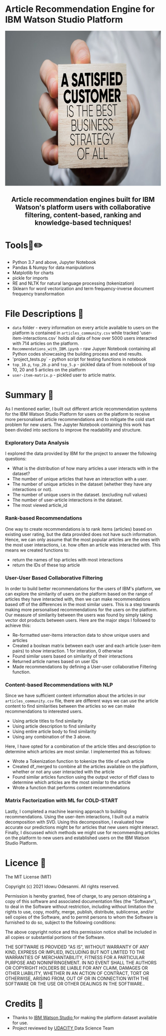 # Article Recommendation Engine for IBM Watson Studio Platform

<p align="center"> 
    <a href="https://cloud.ibm.com/" target="_blank">
    <img src="https://github.com/joshasgard/Article-Recommendation-Engine/blob/master/static/image.jpg" height="500"></img>
  </a>
  </p>

</p>
<h2 align="center"> Article recommendation engines built for IBM Watson's platform users with collaborative filtering, content-based, ranking and knowledge-based techniques! </h2) </p>

 
 # Tools📢✏️
 - Python 3.7 and above, Jupyter Notebook
 - Pandas & Numpy for data manipulations
 - Matplotlib for charts
 - pickle for imports
 - RE and NLTK for natural language processing (tokenization)
 - Sklearn for word vectorization and term frequency-inverse document frequency transformation

    
 
# File Descriptions 📂

- `data` folder - every information on every article available to users on the platform is contained in `articles_community.csv` while tracked 'user-item-interactions.csv` holds all data of how over 5000 users interacted with 714 articles on the platform.
- `Recommendations_with_IBM.ipynb` - raw Jupyer Notebook containing all Python codes showcasing the building process and end results. 
- 'project_tests.py` - python script for testing functions in notebook
- `top_10.p`,  `top_20.p` and  `top_5.p` - pickled data of from notebook of top 10, 20 and 5 articles on the platform
- `user-item-matrix.p` - pickled user to article matrix. 



# Summary 🎯

As I mentioned earlier, I built out different article recommendation systems for the IBM Watson Studio Platform for users on the platform to receive more personalised article recommendations and to mitigate the cold start problem for new users. The Jupyter Notebook containing this work has been divided into sections to improve the readability and structure. 
    
### Exploratory Data Analysis
I explored the data provided by IBM for the project to answer the following questions:

- What is the distribution of how many articles a user interacts with in the dataset?
- The number of unique articles that have an interaction with a user.
- The number of unique articles in the dataset (whether they have any interactions or not).
- The number of unique users in the dataset. (excluding null values)
- The number of user-article interactions in the dataset.
- The most viewed article_id

### Rank-based Recommendations
One way to create recommendations is to rank items (articles) based on existing user rating, but the data provided does not have such information. Hence, we can only assume that the most popular articles are the ones with the most user interactions, i.e. how often an article was interacted with.
This means we created functions to: 
- return the names of top articles with most interactions
- return the IDs of these top article  

### User-User Based Collaborative Filtering 
In order to build better recommendations for the users of IBM's platform, we can explore the similarity of users on the platform based on the range of articles they have interacted with, then we can make recommendations based off of the differences in the most similar users. This is a step towards making more personalised recommendations for the users on the platform. 
Our measure of similarity between the users was found by simply taking vector dot products between users. Here are the major steps I followed to achieve this:

- Re-formatted user-items interaction data to show unique users and articles
- Created a boolean matrix between each user and each article (user-item pairs) to show interaction. 1 for interation, 0 otherwise
- Found similar users based on similarity of their interactions
- Returned article names based on user IDs
- Made recommendations by defining a User-user collaborative Filtering function.
  
### Content-based Recommendations with NLP
Since we have sufficient content information about the articles in our `articles_community.csv` file, there are different ways we can use the article content to find similarities between the articles so we can make recommendations to interested users. 
- Using article titles to find similarity
- Using article description to find similarity
- Using entire article body to find similarity
- Using any combination of the 3 above. 
    
Here, I have opted for a combination of the article titles and description to determine which articles are most similar. I implemented this as follows:
- Wrote a Tokenization function to tokenize the title of each article
- Created df_merged to combine all the articles available on the platform, whether or not any user interacted with the article
- Found similar articles function using the output vector of tfidf class to determine which articles are the most similar to the article
- Wrote a function that performs content recommendations
 
### Matrix Factorization with ML for COLD-START
Lastly, I completed a machine learning approach to building recommendations. Using the user-item interactions, I built out a matrix decomposition with SVD. Using this decomposition, I evaluated how accurate our predictions might be for articles that new users might interact. 
Finally, I discussed which methods we might use for recommending articles on the platform to new users and established users on the IBM Watson Studio Platform. 
    
# Licence 📃
The MIT License (MIT)

Copyright (c) 2021 Idowu Odesanmi. All rights reserved. 

Permission is hereby granted, free of charge, to any person obtaining a copy of this software and associated documentation files (the "Software"), to deal in the Software without restriction, including without limitation the rights to use, copy, modify, merge, publish, distribute, sublicense, and/or sell copies of the Software, and to permit persons to whom the Software is furnished to do so, subject to the following conditions:

The above copyright notice and this permission notice shall be included in all copies or substantial portions of the Software.

THE SOFTWARE IS PROVIDED "AS IS", WITHOUT WARRANTY OF ANY KIND, EXPRESS OR IMPLIED, INCLUDING BUT NOT LIMITED TO THE WARRANTIES OF MERCHANTABILITY, FITNESS FOR A PARTICULAR PURPOSE AND NONINFRINGEMENT. IN NO EVENT SHALL THE AUTHORS OR COPYRIGHT HOLDERS BE LIABLE FOR ANY CLAIM, DAMAGES OR OTHER LIABILITY, WHETHER IN AN ACTION OF CONTRACT, TORT OR OTHERWISE, ARISING FROM, OUT OF OR IN CONNECTION WITH THE SOFTWARE OR THE USE OR OTHER DEALINGS IN THE SOFTWARE.. 

# Credits 🚀
* Thanks to <a href = https://cloud.ibm.com/> IBM Watson Studio </a> for making the platform dataset available for use. 
* Project reviewed by <a href = udacity.com> UDACITY </a> Data Science Team
